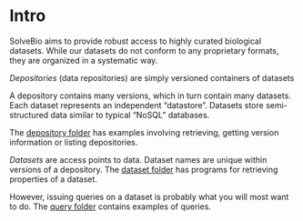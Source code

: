 # Intro

SolveBio aims to provide robust access to highly curated biological datasets. While our datasets do not conform to any proprietary formats, they are organized in a systematic way.

*Depositories* (data repositories) are simply versioned containers of datasets

A depository contains many versions, which in turn contain many datasets. Each dataset represents an independent “datastore”. Datasets store semi-structured data similar to typical “NoSQL” databases.

The [depository folder](https://github.com/solvebio/solvebio-python/blob/demos/demo/depository) has examples involving retrieving, getting version information or listing depositories.

*Datasets* are access points to data. Dataset names are unique within versions of a depository. The
[dataset folder](https://github.com/solvebio/solvebio-python/blob/demos/demo/dataset) has programs for retrieving properties of a dataset.

However, issuing queries on a dataset is probably what you will most want to do. The [query folder](https://github.com/solvebio/solvebio-python/blob/demos/demo/query) contains examples of queries.
